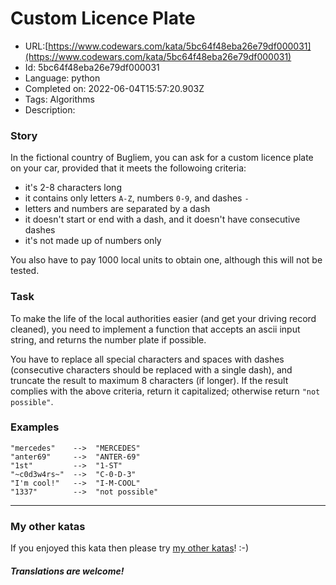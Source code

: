 # Custom Licence Plate

 - URL:[https://www.codewars.com/kata/5bc64f48eba26e79df000031](https://www.codewars.com/kata/5bc64f48eba26e79df000031)
 - Id: 5bc64f48eba26e79df000031
 - Language: python
 - Completed on: 2022-06-04T15:57:20.903Z
 - Tags: Algorithms
 - Description:
### Story

In the fictional country of Bugliem, you can ask for a custom licence plate on your car, provided that it meets the followoing criteria:
* it's 2-8 characters long
* it contains only letters `A-Z`, numbers `0-9`, and dashes `-`
* letters and numbers are separated by a dash
* it doesn't start or end with a dash, and it doesn't have consecutive dashes
* it's not made up of numbers only

You also have to pay 1000 local units to obtain one, although this will not be tested.


### Task

To make the life of the local authorities easier (and get your driving record cleaned), you need to implement a function that accepts an ascii input string, and returns the number plate if possible.

You have to replace all special characters and spaces with dashes (consecutive characters  should be replaced with a single dash), and truncate the result to maximum 8 characters (if longer). If the result complies with the above criteria, return it capitalized; otherwise return `"not possible"`.


### Examples

```
"mercedes"    -->  "MERCEDES"
"anter69"     -->  "ANTER-69"
"1st"         -->  "1-ST"
"~c0d3w4rs~"  -->  "C-0-D-3"
"I'm cool!"   -->  "I-M-COOL"
"1337"        -->  "not possible"
```

---

### My other katas

If you enjoyed this kata then please try [my other katas](https://www.codewars.com/users/anter69/authored)! :-)

#### *Translations are welcome!*
